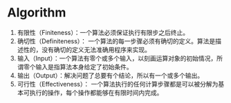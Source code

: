 # Algorithm
1. 有限性（Finiteness）：一个算法必须保证执行有限步之后终止。 
2. 确切性（Definiteness）： 一个算法的每一步骤必须有确切的定义。算法是描述性的，没有确切的定义无法准确用程序来实现。 
3. 输入（Input）：一个算法有零个或多个输入，以刻画运算对象的初始情况，所谓零个输入是指算法本身给定了初始条件。 
4. 输出（Output）：解决问题了总要有个结论，所以有一个或多个输出。
5.  可行性（Effectiveness）： 一个算法执行的任何计算步骤都是可以被分解为基本可执行的操作，每个操作都能够在有限时间内完成。
